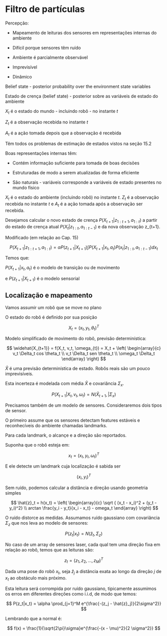 
# Filtro de partículas

Percepção:

*	Mapeamento de leituras dos sensores em representações internas do ambiente

*	Difícil porque sensores têm ruído

*	Ambiente é parcialmente observável

*	Imprevisível

*	Dinâmico


Belief state - posterior probability over the environment state variables

Estado de crença (belief state) - posterior sobre as variáveis de estado do ambiente

$X_t$ é o estado do mundo - incluindo robô - no instante $t$

$Z_t$ é a observação recebida no instante $t$

$A_t$ é a ação tomada depois que a observação é recebida




Têm todos os problemas de estimação de estados vistos na seção 15.2

Boas representações internas têm:

* Contém informação suficiente para tomada de boas decisões

* Estruturadas de modo a serem atualizadas de forma eficiente

* São naturais - variáveis corresponde a variáveis de estado presentes no mundo físico

$X_{t}$ é o estado do ambiente (incluindo robô) no instante $t$. $Z_{t}$ é a observação recebida no instante $t$  e $A_t$ é a ação tomada após a observação ser recebida.

Desejamos calcular o novo estado de crença
$P(X_{t+1}|z_{1:t+1},a_{1:t})$ a partir do estado de crença atual $P(X_t|z_{1:t}, a_{1:t-1})$
e da nova observação
z_{t+1}.

Modificado (em relação ao Cap. 15)

$$P(X_{t+1}|z_{1:t+1}, a_{1:t}) = \alpha P(z_{t+1}|X_{t+1}) \int P(X_{t+1}|x_{t},a_{t}) P(x_{t} | z_{1:t}, a_{1:t-1})dx_t $$


Temos que:

$P(X_{t+1}|x_t, a_t)$  é o modelo de transição ou de movimento

e $P(z_{t+1}|X_{t+1})$ é o modelo sensorial

## Localização e mapeamento

Vamos assumir um robô que se move no plano

O estado do robô é definido por sua posição

$$ X_{t} = \left( x_t, y_t, \theta_t \right)^T$$

Modelo simplificado de movimento do robô, previsão determinística:

$$
\widehat{X_{t+1}} = f(X_t, v_t, \omega_{t}) = X_t + 
\left(
\begin{array}{c}
v_t \Delta_t cos \theta_t \\
v_t \Delta_t sen \theta_t \\
\omega_t \Delta_t
\end{array}
\right)
$$

$\widehat{X}$ é uma previsão determinística de estado. Robôs reais são um pouco imprevisíveis.

Esta incerteza é modelada com média $\widehat{X}$ e covariância $\Sigma_{x}$.


$$
P(X_{t+1}| X_t, v_t, \omega_t) = N(\widehat{X}_{t+1}, | \Sigma_{x})
$$

Precisamos também de um modelo de sensores. Consideraremos dois tipos de sensor.

O primeiro assume que os sensores detectam features estáveis e reconhecíveis do ambiente chamadas landmarks.

Para cada landmark, o alcançe e a direção são reportados.

Suponha que o robô esteja em:

$$
x_t = \left(  x_t, y_t, \omega_t \right)^T 
$$

E ele detecte um landmark cuja localização é sabida ser

$$( x_i, y_i)^T$$

Sem ruído, podemos calcular a distância e direção usando geometria simples

$$
\hat{z}_t = h(x_t) = \left(
	\begin{array}{c}
	\sqrt { (x_t - x_i)^2 + (y_t - y_i)^2}
	\\
	arctan \frac{y_i - y_t}{x_i - x_t} - omega_t
	\end{array}
\right)
$$

O ruído distorce as medidas. Assumamos ruído gaussiano com covariância $\Sigma_z$ que nos leva ao modelo de sensores:

$$
P(z_t|x_t) = N(\widehat{z}_t, \Sigma_z)
$$

No caso de um array de sensores laser, cada qual tem uma direção fixa em relação ao robô, temos que as leituras são:

$$
z_t = (z_1, z_2, ..., z_M)^T
$$

Dada uma pose do robô $x_t$, seja $\hat{z}_j$ a distância exata ao longo da direção $j$ de $x_t$ ao obstáculo mais próximo. 

Esta leitura será corrompida por ruído gaussiano, tipicamente assumimos os erros em diferentes direções como i.i.d, de modo que temos:

$$
P(z_t|x_t) = \alpha \prod_{j=1}^M e^{\frac{-(z_j - \hat{z}_j)}{2\sigma^2}}
$$

Lembrando que a normal é:

$$
f(x) = \frac{1}{\sqrt{2\pi}\sigma}e^{\frac{-(x - \mu)^2}{2 \sigma^2}}
$$